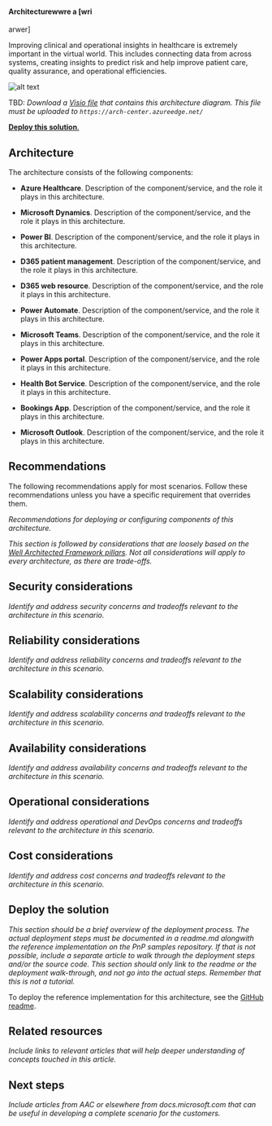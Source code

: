 #### Architecturewwre a [wri
arwer]

Improving clinical and operational insights in healthcare is extremely important in the virtual world. This includes connecting data from across systems, creating insights to predict risk and help improve patient care, quality assurance, and operational efficiencies. 

![alt text](./images/virtual-health-solutions.png)

TBD: _Download a [Visio file](https://arch-center.azureedge.net/architecture.vsdx) that contains this architecture diagram. This file must be uploaded to `https://arch-center.azureedge.net/`_

[**Deploy this solution**.](#deploy-the-solution)

## Architecture

The architecture consists of the following components:

- **Azure Healthcare**. Description of the component/service, and the role it plays in this architecture.

- **Microsoft Dynamics**. Description of the component/service, and the role it plays in this architecture.

- **Power BI**. Description of the component/service, and the role it plays in this architecture.

- **D365 patient management**. Description of the component/service, and the role it plays in this architecture.

- **D365 web resource**. Description of the component/service, and the role it plays in this architecture.

- **Power Automate**. Description of the component/service, and the role it plays in this architecture.

- **Microsoft Teams**. Description of the component/service, and the role it plays in this architecture.

- **Power Apps portal**. Description of the component/service, and the role it plays in this architecture.

- **Health Bot Service**. Description of the component/service, and the role it plays in this architecture.

- **Bookings App**. Description of the component/service, and the role it plays in this architecture.

- **Microsoft Outlook**. Description of the component/service, and the role it plays in this architecture.

## Recommendations

The following recommendations apply for most scenarios. Follow these recommendations unless you have a specific requirement that overrides them.

_Recommendations for deploying or configuring components of this architecture._

_This section is followed by considerations that are loosely based on the [Well Architected Framework pillars](https://docs.microsoft.com/azure/architecture/framework/). Not all considerations will apply to every architecture, as there are trade-offs._

## Security considerations

_Identify and address security concerns and tradeoffs relevant to the architecture in this scenario._

## Reliability considerations

_Identify and address reliability concerns and tradeoffs relevant to the architecture in this scenario._

## Scalability considerations

_Identify and address scalability concerns and tradeoffs relevant to the architecture in this scenario._

## Availability considerations

_Identify and address availability concerns and tradeoffs relevant to the architecture in this scenario._

## Operational considerations

_Identify and address operational and DevOps concerns and tradeoffs relevant to the architecture in this scenario._

## Cost considerations

_Identify and address cost concerns and tradeoffs relevant to the architecture in this scenario._

## Deploy the solution

_This section should be a brief overview of the deployment process. The actual deployment steps must be documented in a readme.md alongwith the reference implementation on the PnP samples repository. If that is not possible, include a separate article to walk through the deployment steps and/or the source code. This section should only link to the readme or the deployment walk-through, and not go into the actual steps. Remember that this is not a tutorial._

To deploy the reference implementation for this architecture, see the [GitHub readme](https://www.github.com/path-to-repo).

## Related resources

_Include links to relevant articles that will help deeper understanding of concepts touched in this article._

## Next steps

_Include articles from AAC or elsewhere from docs.microsoft.com that can be useful in developing a complete scenario for the customers._
